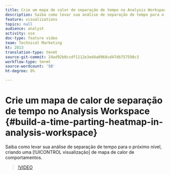 ```yaml
---
title: Crie um mapa de calor de separação de tempo no Analysis Workspace
description: Saiba como levar sua análise de separação de tempo para o próximo nível criando uma visualização de mapa de calor de comportamentos.
feature: visualizations
topics: null
audience: analyst
activity: use
doc-type: feature video
team: Technical Marketing
kt: 2813
translation-type: tm+mt
source-git-commit: 24ad92b0ccdf1112e3ed4a0968cd47db757598c3
workflow-type: tm+mt
source-wordcount: '50'
ht-degree: 0%

---
```



# Crie um mapa de calor de separação de tempo no Analysis Workspace {#build-a-time-parting-heatmap-in-analysis-workspace}

Saiba como levar sua análise de separação de tempo para o próximo nível, criando uma [!UICONTROL visualização] de mapa de calor de comportamentos.

>[!VIDEO](https://video.tv.adobe.com/v/26991/?quality=12)
